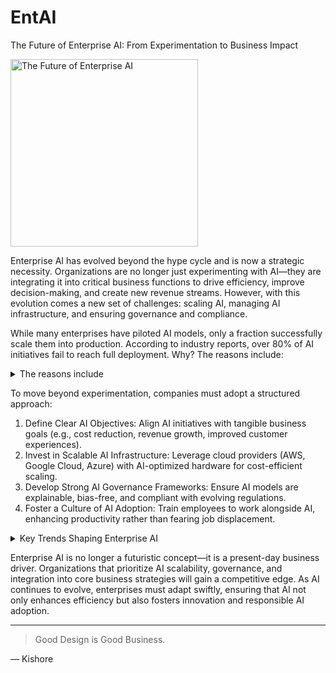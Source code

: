 # EntAI
The Future of Enterprise AI: From Experimentation to Business Impact

<picture>
  <img alt="The Future of Enterprise AI" src="https://www.unqork.com/wp-content/uploads/2024/11/iStock-1976099664.jpg" height="300">
</picture>

Enterprise AI has evolved beyond the hype cycle and is now a strategic necessity. Organizations are no longer just experimenting with AI—they are integrating it into critical business functions to drive efficiency, improve decision-making, and create new revenue streams. However, with this evolution comes a new set of challenges: scaling AI, managing AI infrastructure, and ensuring governance and compliance.

While many enterprises have piloted AI models, only a fraction successfully scale them into production. According to industry reports, over 80% of AI initiatives fail to reach full deployment. Why? The reasons include:
<details>
<summary>The reasons include</summary>
  1. Data Silos and Quality Issues: <br>AI is only as good as the data it trains on. Poor data governance and fragmented data sources hinder scalability.<br> <br>
  2. Computational Costs and Infrastructure: <br>Running AI models at scale requires robust cloud infrastructure, optimized data pipelines, and efficient orchestration strategies. <br> <br>
  3. Model Drift and Performance Decay: <br>AI models must continuously adapt to new data and changing business environments to remain effective. <br> <br>
  4. Regulatory Compliance and Ethical AI: <br>Companies must ensure AI models meet transparency, fairness, and privacy regulations to avoid legal and reputational risks.<br> <br>
</details>

To move beyond experimentation, companies must adopt a structured approach:<br>
1. Define Clear AI Objectives: Align AI initiatives with tangible business goals (e.g., cost reduction, revenue growth, improved customer experiences). <br>
2. Invest in Scalable AI Infrastructure: Leverage cloud providers (AWS, Google Cloud, Azure) with AI-optimized hardware for cost-efficient scaling. <br>
3. Develop Strong AI Governance Frameworks: Ensure AI models are explainable, bias-free, and compliant with evolving regulations. <br>
4. Foster a Culture of AI Adoption: Train employees to work alongside AI, enhancing productivity rather than fearing job displacement. <br>

<details>
<summary>Key Trends Shaping Enterprise AI</summary> 
 <details><summary>LLMs and Generative AI:</summary>LLMs and Generative AI in Business Large Language Models (LLMs) like GPT-4 and Claude are being deployed for customer support, content generation, and knowledge management. Enterprises are fine-tuning these models for domain-specific tasks, reducing costs and improving efficiency.</details>
 <details><summary>AI Orchestration and MLOps AI:</summary>AI Orchestration and MLOps AI deployment is no longer about training a model in isolation. Companies are embracing MLOps (Machine Learning Operations) to automate the entire lifecycle—from data ingestion to model monitoring—ensuring AI-driven decisions remain reliable and scalable.</details>
 <details><summary>Hybrid AI:</summary>Combining Classical AI and Generative AI Traditional AI models focused on structured data analysis, while generative AI creates new content from unstructured data. The future lies in combining these approaches for powerful enterprise applications such as personalized marketing, fraud detection, and predictive analytics</details>
 <details><summary>Edge AI:</summary>Bringing Intelligence Closer to Data Sources Enterprises are shifting AI workloads from centralized cloud servers to edge devices, enabling real-time decision-making in industries like healthcare, manufacturing, and retail.</details>
</details>

Enterprise AI is no longer a futuristic concept—it is a present-day business driver. Organizations that prioritize AI scalability, governance, and integration into core business strategies will gain a competitive edge. As AI continues to evolve, enterprises must adapt swiftly, ensuring that AI not only enhances efficiency but also fosters innovation and responsible AI adoption.

---
> Good Design is Good Business.<br>

— Kishore
